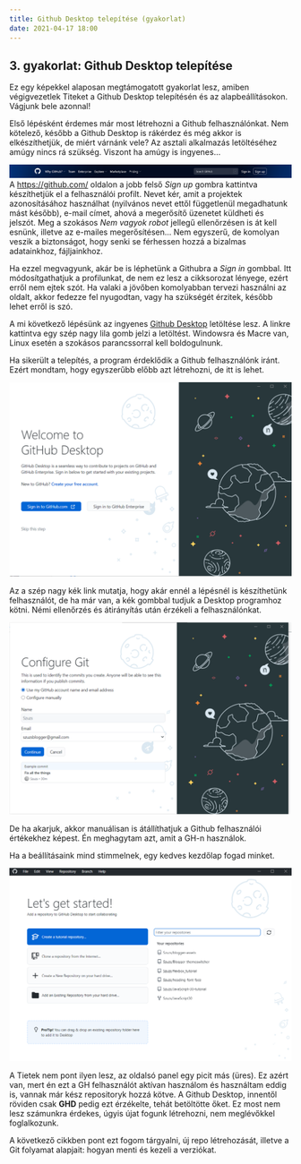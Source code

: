 ```yaml
---
title: Github Desktop telepítése (gyakorlat)
date: 2021-04-17 18:00
---
```


## 3. gyakorlat: Github Desktop telepítése

Ez egy képekkel alaposan megtámogatott gyakorlat lesz, amiben végigvezetlek Titeket a Github Desktop telepítésén és az alapbeállításokon. Vágjunk bele azonnal!

Első lépésként érdemes már most létrehozni a Github felhasználónkat. Nem kötelező, később a Github Desktop is rákérdez és még akkor is elkészíthetjük, de miért várnánk vele? Az asztali alkalmazás letöltéséhez amúgy nincs rá szükség. Viszont ha amúgy is ingyenes...

![Github bejelentkező felület](..\assets\img\github.png)
A https://github.com/ oldalon a jobb felső _Sign up_ gombra kattintva készíthetjük el a felhasználói profilt. Nevet kér, amit a projektek azonosításához használhat (nyilvános nevet ettől függetlenül megadhatunk mást később), e-mail címet, ahová a megerősítő üzenetet küldheti és jelszót. Meg a szokásos _Nem vagyok robot_ jellegű ellenőrzésen is át kell esnünk, illetve az e-mailes megerősítésen... Nem egyszerű, de komolyan veszik a biztonságot, hogy senki se férhessen hozzá a bizalmas adatainkhoz, fájljainkhoz.

Ha ezzel megvagyunk, akár be is léphetünk a Githubra a _Sign in_ gombbal. Itt módosítgathatjuk a profilunkat, de nem ez lesz a cikksorozat lényege, ezért erről nem ejtek szót. Ha valaki a jövőben komolyabban tervezi használni az oldalt, akkor fedezze fel nyugodtan, vagy ha szükségét érzitek, később lehet erről is szó.

A mi következő lépésünk az ingyenes [Github Desktop](https://desktop.github.com/) letöltése lesz. A linkre kattintva egy szép nagy lila gomb jelzi a letöltést. Windowsra és Macre van, Linux esetén a szokásos parancssorral kell boldogulnunk.

Ha sikerült a telepítés, a program érdeklődik a Github felhasználónk iránt. Ezért mondtam, hogy egyszerűbb előbb azt létrehozni, de itt is lehet.

![Github felhasználó létrehozása a Github Desktopból](..\assets\img\launch_account.png)

Az a szép nagy kék link mutatja, hogy akár ennél a lépésnél is készíthetünk felhasználót, de ha már van, a kék gombbal tudjuk a Desktop programhoz kötni. Némi ellenőrzés és átirányítás után érzékeli a felhasználónkat.

![Github felhasználó létrehozása a Github Desktopból](..\assets\img\configure_profile.png)

De ha akarjuk, akkor manuálisan is átállíthatjuk a Github felhasználói értékekhez képest. Én meghagytam azt, amit a GH-n használok.

Ha a beállításaink mind stimmelnek, egy kedves kezdőlap fogad minket.

![Github Desktop kezdőlap](..\assets\img\lets_get_started.png)

A Tietek nem pont ilyen lesz, az oldalsó panel egy picit más (üres). Ez azért van, mert én ezt a GH felhasználót aktívan használom és használtam eddig is, vannak már kész repositoryk hozzá kötve. A Github Desktop, innentől röviden csak **GHD** pedig ezt érzékelte, tehát betöltötte őket. Ez most nem lesz számunkra érdekes, úgyis újat fogunk létrehozni, nem meglévőkkel foglalkozunk.

A következő cikkben pont ezt fogom tárgyalni, új repo létrehozását, illetve a Git folyamat alapjait: hogyan menti és kezeli a verziókat.